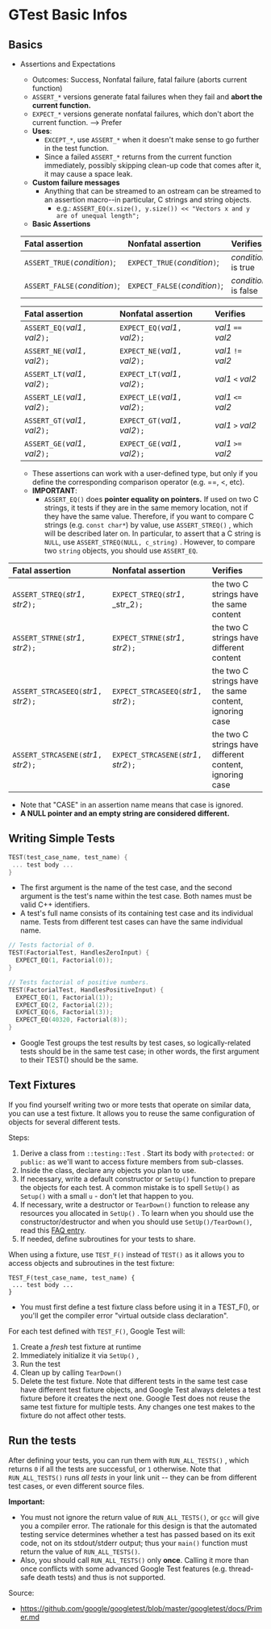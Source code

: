 # GTest Basic Infos

## Basics
- Assertions and Expectations
  - Outcomes: Success, Nonfatal failure, fatal failure (aborts current function)
  - ```ASSERT_*``` versions generate fatal failures when they fail and **abort the current function.**
  - ```EXPECT_*``` versions generate nonfatal failures, which don't abort the current function. --> Prefer
  - **Uses**:
    - ```EXCEPT_*```, use ```ASSERT_*``` when it doesn't make sense to go further in the test function.
    - Since a failed ```ASSERT_*``` returns from the current function immediately, possibly skipping clean-up code that comes after it, it may cause a space leak.
  - **Custom failure messages**
    - Anything that can be streamed to an ostream can be streamed to an assertion macro--in particular, C strings and string objects.
      - e.g.: ```ASSERT_EQ(x.size(), y.size()) << "Vectors x and y are of unequal length";```
  - **Basic Assertions**

  | **Fatal assertion** | **Nonfatal assertion** | **Verifies** |
  |:--------------------|:-----------------------|:-------------|
  | `ASSERT_TRUE(`_condition_`)`;  | `EXPECT_TRUE(`_condition_`)`;   | _condition_ is true |
  | `ASSERT_FALSE(`_condition_`)`; | `EXPECT_FALSE(`_condition_`)`;  | _condition_ is false |

  | **Fatal assertion** | **Nonfatal assertion** | **Verifies** |
  |:--------------------|:-----------------------|:-------------|
  |`ASSERT_EQ(`_val1_`, `_val2_`);`|`EXPECT_EQ(`_val1_`, `_val2_`);`| _val1_ `==` _val2_ |
  |`ASSERT_NE(`_val1_`, `_val2_`);`|`EXPECT_NE(`_val1_`, `_val2_`);`| _val1_ `!=` _val2_ |
  |`ASSERT_LT(`_val1_`, `_val2_`);`|`EXPECT_LT(`_val1_`, `_val2_`);`| _val1_ `<` _val2_ |
  |`ASSERT_LE(`_val1_`, `_val2_`);`|`EXPECT_LE(`_val1_`, `_val2_`);`| _val1_ `<=` _val2_ |
  |`ASSERT_GT(`_val1_`, `_val2_`);`|`EXPECT_GT(`_val1_`, `_val2_`);`| _val1_ `>` _val2_ |
  |`ASSERT_GE(`_val1_`, `_val2_`);`|`EXPECT_GE(`_val1_`, `_val2_`);`| _val1_ `>=` _val2_ |


  - These assertions can work with a user-defined type, but only if you define the corresponding comparison operator (e.g. ==, <, etc).
  - **IMPORTANT**:
    - `ASSERT_EQ()` does **pointer equality on pointers.** If used on two C strings, it tests if they are in the same memory location, not if they have the same value. Therefore, if you want to compare C strings (e.g. `const char*`) by value, use `ASSERT_STREQ()` , which will be described later on. In particular, to assert that a C string is `NULL`, use `ASSERT_STREQ(NULL, c_string)` . However, to compare two `string` objects, you should use `ASSERT_EQ`.

| **Fatal assertion** | **Nonfatal assertion** | **Verifies** |
|:--------------------|:-----------------------|:-------------|
| `ASSERT_STREQ(`_str1_`, `_str2_`);`    | `EXPECT_STREQ(`_str1_`, `_str_2`);`     | the two C strings have the same content |
| `ASSERT_STRNE(`_str1_`, `_str2_`);`    | `EXPECT_STRNE(`_str1_`, `_str2_`);`     | the two C strings have different content |
| `ASSERT_STRCASEEQ(`_str1_`, `_str2_`);`| `EXPECT_STRCASEEQ(`_str1_`, `_str2_`);` | the two C strings have the same content, ignoring case |
| `ASSERT_STRCASENE(`_str1_`, `_str2_`);`| `EXPECT_STRCASENE(`_str1_`, `_str2_`);` | the two C strings have different content, ignoring case |

  - Note that "CASE" in an assertion name means that case is ignored.
  - **A NULL pointer and an empty string are considered different.**

## Writing Simple Tests
```cpp
TEST(test_case_name, test_name) {
 ... test body ...
}
```
- The first argument is the name of the test case, and the second argument is the test's name within the test case. Both names must be valid C++ identifiers.
- A test's full name consists of its containing test case and its individual name. Tests from different test cases can have the same individual name.

```cpp
// Tests factorial of 0.
TEST(FactorialTest, HandlesZeroInput) {
  EXPECT_EQ(1, Factorial(0));
}

// Tests factorial of positive numbers.
TEST(FactorialTest, HandlesPositiveInput) {
  EXPECT_EQ(1, Factorial(1));
  EXPECT_EQ(2, Factorial(2));
  EXPECT_EQ(6, Factorial(3));
  EXPECT_EQ(40320, Factorial(8));
}
```
- Google Test groups the test results by test cases, so logically-related tests should be in the same test case; in other words, the first argument to their TEST() should be the same.

## Text Fixtures
If you find yourself writing two or more tests that operate on similar data, you can use a test fixture. It allows you to reuse the same configuration of objects for several different tests.

Steps:
1. Derive a class from `::testing::Test` . Start its body with `protected:` or `public:` as we'll want to access fixture members from sub-classes.
1. Inside the class, declare any objects you plan to use.
1. If necessary, write a default constructor or `SetUp()` function to prepare the objects for each test. A common mistake is to spell `SetUp()` as `Setup()` with a small `u` - don't let that happen to you.
1. If necessary, write a destructor or `TearDown()` function to release any resources you allocated in `SetUp()` . To learn when you should use the constructor/destructor and when you should use `SetUp()/TearDown()`, read this [FAQ entry](FAQ.md#should-i-use-the-constructordestructor-of-the-test-fixture-or-the-set-uptear-down-function).
1. If needed, define subroutines for your tests to share.

When using a fixture, use `TEST_F()` instead of `TEST()` as it allows you to access objects and subroutines in the test fixture:
```
TEST_F(test_case_name, test_name) {
 ... test body ...
}
```
- You must first define a test fixture class before using it in a TEST_F(), or you'll get the compiler error "virtual outside class declaration".

For each test defined with `TEST_F()`, Google Test will:
  1. Create a _fresh_ test fixture at runtime
  1. Immediately initialize it via `SetUp()` ,
  1. Run the test
  1. Clean up by calling `TearDown()`
  1. Delete the test fixture.  Note that different tests in the same test case have different test fixture objects, and Google Test always deletes a test fixture before it creates the next one. Google Test does not reuse the same test fixture for multiple tests. Any changes one test makes to the fixture do not affect other tests.

## Run the tests
After defining your tests, you can run them with `RUN_ALL_TESTS()` , which returns `0` if all the tests are successful, or `1` otherwise. Note that `RUN_ALL_TESTS()` runs _all tests_ in your link unit -- they can be from different test cases, or even different source files.

**Important:**
- You must not ignore the return value of `RUN_ALL_TESTS()`, or `gcc` will give you a compiler error. The rationale for this design is that the automated testing service determines whether a test has passed based on its exit code, not on its stdout/stderr output; thus your `main()` function must return the value of `RUN_ALL_TESTS()`.
- Also, you should call `RUN_ALL_TESTS()` only **once**. Calling it more than once conflicts with some advanced Google Test features (e.g. thread-safe death tests) and thus is not supported.

Source:
- https://github.com/google/googletest/blob/master/googletest/docs/Primer.md
